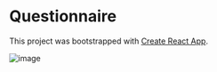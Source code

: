 # Questionnaire

This project was bootstrapped with [Create React App](https://github.com/facebook/create-react-app).

![image](https://user-images.githubusercontent.com/112722061/223612778-6eec336e-c22c-4acf-9fee-a1cca110fa73.png)
